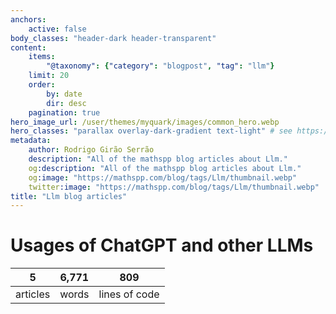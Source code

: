 ```yaml
---
anchors:
    active: false
body_classes: "header-dark header-transparent"
content:
    items:
        "@taxonomy": {"category": "blogpost", "tag": "llm"}
    limit: 20
    order:
        by: date
        dir: desc
    pagination: true
hero_image_url: /user/themes/myquark/images/common_hero.webp
hero_classes: "parallax overlay-dark-gradient text-light" # see https://demo.getgrav.org/blog-skeleton/blog/hero-classes
metadata:
    author: Rodrigo Girão Serrão
    description: "All of the mathspp blog articles about Llm."
    og:description: "All of the mathspp blog articles about Llm."
    og:image: "https://mathspp.com/blog/tags/Llm/thumbnail.webp"
    twitter:image: "https://mathspp.com/blog/tags/Llm/thumbnail.webp"
title: "Llm blog articles"
---
```



# Usages of ChatGPT and other LLMs


<table class="stats-table">
    <thead>
        <tr>
            <th style="text-align: center;">5</th>
            <th style="text-align: center;">6,771</th>
            <th style="text-align: center;">809</th>
        </tr>
    </thead>
    <tbody>
        <tr>
            <td style="text-align: center;">articles</td>
            <td style="text-align: center;">words</td>
            <td style="text-align: center;">lines of code</td>
        </tr>
    </tbody>
</table>